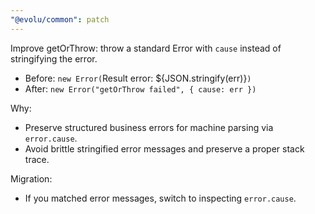 ```yaml
---
"@evolu/common": patch
---
```


Improve getOrThrow: throw a standard Error with `cause` instead of stringifying the error.

- Before: `new Error(`Result error: ${JSON.stringify(err)}`)`
- After: `new Error("getOrThrow failed", { cause: err })`

Why:

- Preserve structured business errors for machine parsing via `error.cause`.
- Avoid brittle stringified error messages and preserve a proper stack trace.

Migration:

- If you matched error messages, switch to inspecting `error.cause`.

